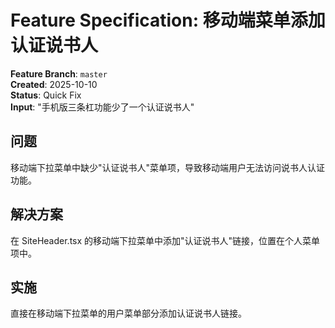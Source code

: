 # Feature Specification: 移动端菜单添加认证说书人

**Feature Branch**: `master`  
**Created**: 2025-10-10  
**Status**: Quick Fix  
**Input**: "手机版三条杠功能少了一个认证说书人"

## 问题

移动端下拉菜单中缺少"认证说书人"菜单项，导致移动端用户无法访问说书人认证功能。

## 解决方案

在 SiteHeader.tsx 的移动端下拉菜单中添加"认证说书人"链接，位置在个人菜单项中。

## 实施

直接在移动端下拉菜单的用户菜单部分添加认证说书人链接。
